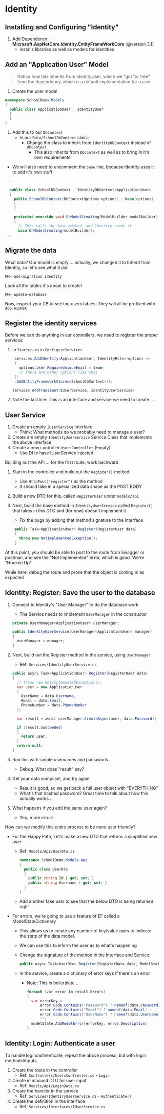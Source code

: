 # Identity

## Installing and Configuring "Identity"

1. Add Dependency: **Microsoft.AspNetCore.Identity.EntityFrameWorkCore** (@version 3.1)
   - Installs libraries as well as models for identities

## Add an "Application User" Model

> Notice how this inherits from IdentityUser, which we "got for free" from the dependency, which is a default implementation for a user

1. Create the user model

```csharp
namespace SchoolDemo.Models
{
  public class ApplicationUser : IdentityUser
  {
  }
}
```

1. Add this to our `DbContext`
   - In our `Data/SchoolDbContext` class:
     - Change the class to inherit from `IdentityDbContext` instead of `DbContext`
       - This also inherits from `DbContext` as well as to bring in it's own requirements

- We will also need to uncomment the `base` line, because Identity uses it to add it's own stuff

```csharp
...

  public class SchoolDbContext : IdentityDbContext<ApplicationUser>
  {
    public SchoolDbContext(DbContextOptions options) : base(options)
    {
    }

    protected override void OnModelCreating(ModelBuilder modelBuilder)
    {
      // This calls the base method, and Identity needs it
      base.OnModelCreating(modelBuilder);
...
```

## Migrate the data

What data? Our model is empty ... actually, we changed it to Inherit from Identity, so let's see what it did

`PM> add-migration identity`

Look all the tables it's about to create!

`PM> update-database`

Now, inspect your DB to see the users tables. They will all be prefixed with `dbo.AspNet`

## Register the identity services

Before we can do anything in our controllers, we need to register the proper services:

1. In `Startup.cs` in `ConfigureServices`

   ```csharp
    services.AddIdentity<ApplicationUser, IdentityRole>(options =>
    {
      options.User.RequireUniqueEmail = true;
      // There are other options like this
    })
    .AddEntityFrameworkStores<SchoolDbContext>();

   services.AddTransient<IUserService, IdentityUserService>
   ```

1. Note the last line. This is an interface and service we need to create ...

## User Service

1. Create an empty `IUserService` Interface
   - Think: What methods do we probably need to manage a user?
1. Create am empty `IdentityUserService` Service Class that implements the above interface
1. Create a new controller `UsersController` (Empty)
   - Use DI to have IUserService injected

Building out the API ... for the first route, work backward

1. Start in the controller and build out the `Register()` method
   - Use `HttpPost("register")` as the method
   - It should take in a specialized data shape as the POST BODY
1. Build a new DTO for this, called `RegisterUser` under `models/api`
1. Next, build the base method in `IdentityUserService` called `Register()` that takes in this DTO and (for now) doesn't implement it
   - Fix the bugs by adding that method signature to the Interface

   ```csharp
    public Task<ApplicationUser> Register(RegisterUser data)
    {
      throw new NotImplementedException();
    }
   ```

At this point, you should be able to post to the route from Swagger or postman, and see the "Not Implemented" error, which is good. We're "Hooked Up"

While here, debug the route and prove that the object is coming in as expected

## Identity: Register: Save the user to the database

1. Connect to Identity's "User Manager" to do the database work
   - The Service needs to implement `UserManager` in the constructor

   ```csharp
   private UserManager<ApplicationUser> userManager;

   public IdentityUserService(UserManager<ApplicationUser> manager)
   {
     userManager = manager;
   }
   ```

1. Next, build out the Register method in the service, using `UserManager`
   - Ref: `Services/IdentityUserService.cs`

   ```csharp
   public async Task<ApplicationUser> Register(RegisterUser data)
   {
     // throw new NotImplementedException();
     var user = new ApplicationUser
     {
       UserName = data.Username,
       Email = data.Email,
       PhoneNumber = data.PhoneNumber
     };

     var result = await userManager.CreateAsync(user, data.Password);

     if (result.Succeeded)
     {
       return user;
     }
     return null;
   }
   ```

1. Run this with simple usernames and passwords.
   - Debug. What does "result" say?
1. Get your data compliant, and try again
   - Result is good, so we get back a full user object with "EVERYTHING"
   - What's that hashed password? Great time to talk about how this actually works ...
1. What happens if you add the same user again?
   - Yep, more errors

How can we modify this entire process to be more user friendly?

- For the Happy Path, Let's make a new DTO that returns a simplified new user
  - Ref: `Models/Api/UserDto.cs`

    ```csharp
    namespace SchoolDemo.Models.Api
    {
      public class UserDto
      {
        public string Id { get; set; }
        public string Username { get; set; }
      }
    }
    ```

  - Add another fake user to see that the below DTO is being returned right
- For errors, we're going to use a feature of EF called a ModelStateDictionary
  - This allows us to create any number of key/value pairs to indicate the state of the data model.
  - We can use this to inform the user as to what's happening
  - Change the signature of the method in the Interface and Service:

    ```csharp
    public async Task<UserDto> Register(RegisterData data, ModelStateDictionary modelState)
    ```

  - In the service, create a dictionary of error keys if there's an error
    - Note: This is boilerplate ...

      ```csharp
      foreach (var error in result.Errors)
      {
        var errorKey =
            error.Code.Contains("Password") ? nameof(data.Password) :
            error.Code.Contains("Email") ? nameof(data.Email) :
            error.Code.Contains("UserName") ? nameof(data.Username) :
            "";
        modelState.AddModelError(errorKey, error.Description);
      }
      ```

## Identity: Login: Authenticate a user

To handle login/authenticate, repeat the above process, but with login methods/inputs

1. Create the route in the controller
   - Ref: `Controllers/UsersController.cs` - `Login`
1. Create in inbound DTO for user input
   - Ref: `Models/Api/LoginData.cs`
1. Create the handler in the service
   - Ref: `Services/IdentiryUserService.cs` - `Authenticate()`
1. Create the definition in the interface
   - Ref: `Services/Interfaces/IUserService.cs`
